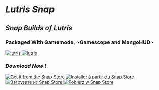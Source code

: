 # _Lutris Snap_
## _Snap Builds of Lutris_
### Packaged With Gamemode, ~Gamescope and MangoHUD~


<a href="https://snapcraft.io/lutris">
  <img alt="lutris" src="https://snapcraft.io/lutris/badge.svg" />
</a>
<a href="https://snapcraft.io/lutris">
  <img alt="lutris" src="https://snapcraft.io/lutris/trending.svg?name=0" />
</a>

### _Download Now_ !
<a href="https://snapcraft.io/lutris">
  <img alt="Get it from the Snap Store" src="https://snapcraft.io/static/images/badges/en/snap-store-black.svg" />
</a>


<a href="https://snapcraft.io/lutris">
  <img alt="Installer à partir du Snap Store" src="https://snapcraft.io/static/images/badges/fr/snap-store-white.svg" />
</a>


<a href="https://snapcraft.io/lutris">
  <img alt="Загрузите из Snap Store" src="https://snapcraft.io/static/images/badges/ru/snap-store-black.svg" />
</a>



<a href="https://snapcraft.io/lutris">
  <img alt="Pobierz w Snap Store" src="https://snapcraft.io/static/images/badges/pl/snap-store-white.svg" />
</a>
